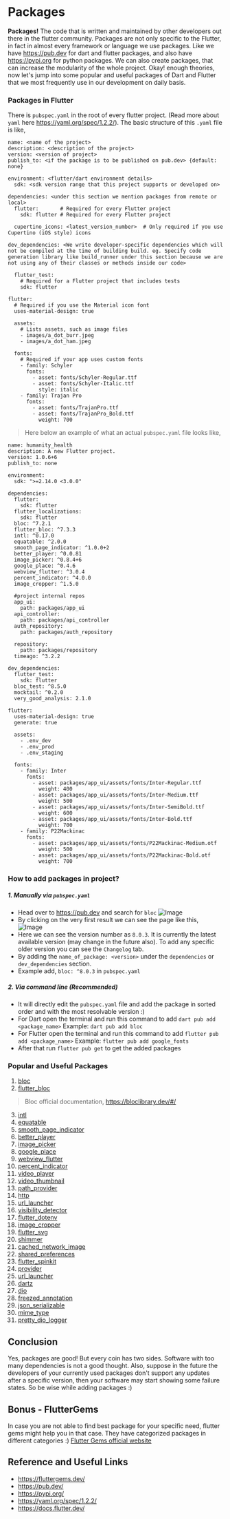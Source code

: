 # Packages
**Packages!** The code that is written and maintained by other developers out there in the flutter community. Packages are not only specific to the Flutter, in fact in almost every framework or language we use packages. Like we have https://pub.dev for dart and flutter packages, and also have https://pypi.org for python packages. We can also create packages, that can increase the modularity of the whole project. Okay! enough theories, now let's jump into some popular and useful packages of Dart and Flutter that we most frequently use in our development on daily basis.

### Packages in Flutter
There is `pubspec.yaml` in the root of every flutter project. (Read more about `yaml` here https://yaml.org/spec/1.2.2/). The basic structure of this `.yaml` file is like,
```
name: <name of the project>
description: <description of the project>
version: <version of project>
publish_to: <if the package is to be published on pub.dev> {default: none}

environment: <flutter/dart environment details>
  sdk: <sdk version range that this project supports or developed on>

dependencies: <under this section we mention packages from remote or local>
  flutter:       # Required for every Flutter project
    sdk: flutter # Required for every Flutter project

  cupertino_icons: <latest_version_number>  # Only required if you use Cupertino (iOS style) icons

dev_dependencies: <We write developer-specific dependencies which will not be compiled at the time of building build. eg. Specify code generation library like build_runner under this section because we are not using any of their classes or methods inside our code>

  flutter_test:
    # Required for a Flutter project that includes tests
    sdk: flutter 

flutter:
  # Required if you use the Material icon font
  uses-material-design: true 

  assets:
    # Lists assets, such as image files
    - images/a_dot_burr.jpeg
    - images/a_dot_ham.jpeg

  fonts:
    # Required if your app uses custom fonts
    - family: Schyler
      fonts:
        - asset: fonts/Schyler-Regular.ttf
        - asset: fonts/Schyler-Italic.ttf
          style: italic
    - family: Trajan Pro
      fonts:
        - asset: fonts/TrajanPro.ttf
        - asset: fonts/TrajanPro_Bold.ttf
          weight: 700
```
>Here below an example of what an actual `pubspec.yaml` file looks like,

```
name: humanity_health
description: A new Flutter project.
version: 1.0.6+6
publish_to: none

environment:
  sdk: ">=2.14.0 <3.0.0"

dependencies:
  flutter:
    sdk: flutter
  flutter_localizations:
    sdk: flutter
  bloc: ^7.2.1
  flutter_bloc: ^7.3.3
  intl: ^0.17.0
  equatable: ^2.0.0
  smooth_page_indicator: ^1.0.0+2
  better_player: ^0.0.81
  image_picker: ^0.8.4+6
  google_place: ^0.4.6
  webview_flutter: ^3.0.4
  percent_indicator: ^4.0.0
  image_cropper: ^1.5.0

  #project internal repos
  app_ui:
    path: packages/app_ui
  api_controller:
    path: packages/api_controller
  auth_repository:
    path: packages/auth_repository

  repository:
    path: packages/repository
  timeago: ^3.2.2

dev_dependencies:
  flutter_test:
    sdk: flutter
  bloc_test: ^8.5.0
  mocktail: ^0.2.0
  very_good_analysis: 2.1.0

flutter:
  uses-material-design: true
  generate: true

  assets:
    - .env_dev
    - .env_prod
    - .env_staging

  fonts:
    - family: Inter
      fonts:
        - asset: packages/app_ui/assets/fonts/Inter-Regular.ttf
          weight: 400
        - asset: packages/app_ui/assets/fonts/Inter-Medium.ttf
          weight: 500
        - asset: packages/app_ui/assets/fonts/Inter-SemiBold.ttf
          weight: 600
        - asset: packages/app_ui/assets/fonts/Inter-Bold.ttf
          weight: 700
    - family: P22Mackinac
      fonts:
        - asset: packages/app_ui/assets/fonts/P22Mackinac-Medium.otf
          weight: 500
        - asset: packages/app_ui/assets/fonts/P22Mackinac-Bold.otf
          weight: 700
```
### How to add packages in project?
##### 1. Manually via `pubspec.yaml`
- Head over to https://pub.dev and search for `bloc`
![Image](https://i.im.ge/2022/07/04/uhQB1Y.png)
- By clicking on the very first result we can see the page like this,
![Image](https://i.im.ge/2022/07/04/uhTRDP.png)
- Here we can see the version number as `8.0.3`. It is currently the latest available version (may change in the future also). To add any specific older version you can see the `Changelog` tab.
- By adding the `name_of_package: <version>` under the `dependencies` or `dev_dependencies` section.
- Example add, `bloc: ^8.0.3` in `pubspec.yaml`

##### 2. Via command line (**Recommended**)
- It will directly edit the `pubspec.yaml` file and add the package in sorted order and with the most resolvable version :)
- For Dart open the terminal and run this command to add 
`dart pub add <package_name>`
Example: `dart pub add bloc`
- For Flutter open the terminal and run this command to add 
`flutter pub add <package_name>`
Example: `flutter pub add google_fonts`
- After that run `flutter pub get` to get the added packages

### Popular and Useful Packages
1. [bloc](https://pub.dev/packages/bloc)
2. [flutter_bloc](https://pub.dev/packages/flutter_bloc)
> Bloc official documentation, https://bloclibrary.dev/#/
3. [intl](https://pub.dev/packages/intl)
4.  [equatable](https://pub.dev/packages/equatable)
5.  [smooth_page_indicator](https://pub.dev/packages/smooth_page_indicator)
6.  [better_player](https://pub.dev/packages/better_player)
7.  [image_picker](https://pub.dev/packages/image_picker)
8. [google_place](https://pub.dev/packages/google_place)
9. [webview_flutter](https://pub.dev/packages/webview_flutter)
10. [percent_indicator](https://pub.dev/packages/percent_indicator)
11. [video_player](https://pub.dev/packages/video_player)
12. [video_thumbnail](https://pub.dev/packages/video_thumbnail)
13. [path_provider](https://pub.dev/packages/path_provider)
14. [http](https://pub.dev/packages/http)
15. [url_launcher](https://pub.dev/packages/url_launcher)
16. [visibility_detector](https://pub.dev/packages/visibility_detector)
17. [flutter_dotenv](https://pub.dev/packages/flutter_dotenv)
18. [image_cropper](https://pub.dev/packages/image_cropper)
19. [flutter_svg](https://pub.dev/packages/flutter_svg)
20. [shimmer](https://pub.dev/packages/shimmer)
21. [cached_network_image](https://pub.dev/packages/cached_network_image)
22. [shared_preferences](https://pub.dev/packages/shared_preferences)
23. [flutter_spinkit](https://pub.dev/packages/flutter_spinkit)
24. [provider](https://pub.dev/packages/provider)
25. [url_launcher](https://pub.dev/packages/url_launcher)
26. [dartz](https://pub.dev/packages/dartz)
27. [dio](https://pub.dev/packages/dio)
28. [freezed_annotation](https://pub.dev/packages/freezed_annotation)
29. [json_serializable](https://pub.dev/packages/json_serializable)
30. [mime_type](https://pub.dev/packages/mime_type)
31. [pretty_dio_logger](https://pub.dev/packages/pretty_dio_logger)

## Conclusion
Yes, packages are good! But every coin has two sides. Software with too many dependencies is not a good thought. Also, suppose in the future the developers of your currently used packages don't support any updates after a specific version, then your software may start showing some failure states. So be wise while adding packages :) 

## Bonus - FlutterGems
In case you are not able to find best package for your specific need, flutter gems might help you in that case. They have categorized packages in different categories :)
[Flutter Gems official website](https://fluttergems.dev/)

## Reference and Useful Links
- https://fluttergems.dev/
- https://pub.dev/
- https://pypi.org/
- https://yaml.org/spec/1.2.2/
- https://docs.flutter.dev/

